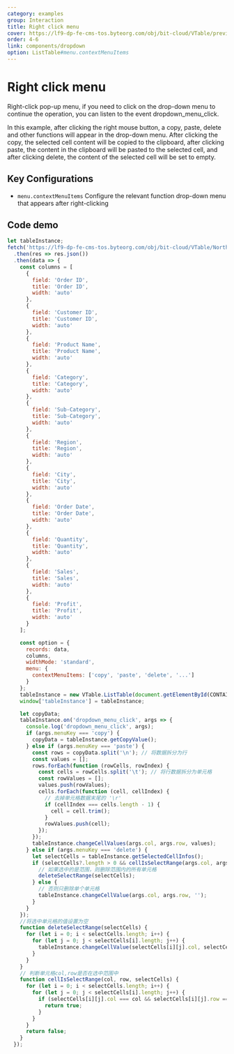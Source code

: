 ```yaml
---
category: examples
group: Interaction
title: Right click menu
cover: https://lf9-dp-fe-cms-tos.byteorg.com/obj/bit-cloud/VTable/preview/context-menu.gif
order: 4-6
link: components/dropdown
option: ListTable#menu.contextMenuItems
---
```


# Right click menu

Right-click pop-up menu, if you need to click on the drop-down menu to continue the operation, you can listen to the event dropdown_menu_click.

In this example, after clicking the right mouse button, a copy, paste, delete and other functions will appear in the drop-down menu. After clicking the copy, the selected cell content will be copied to the clipboard, after clicking paste, the content in the clipboard will be pasted to the selected cell, and after clicking delete, the content of the selected cell will be set to empty.

## Key Configurations

- `menu.contextMenuItems` Configure the relevant function drop-down menu that appears after right-clicking

## Code demo

```javascript livedemo template=vtable
let tableInstance;
fetch('https://lf9-dp-fe-cms-tos.byteorg.com/obj/bit-cloud/VTable/North_American_Superstore_data.json')
  .then(res => res.json())
  .then(data => {
    const columns = [
      {
        field: 'Order ID',
        title: 'Order ID',
        width: 'auto'
      },
      {
        field: 'Customer ID',
        title: 'Customer ID',
        width: 'auto'
      },
      {
        field: 'Product Name',
        title: 'Product Name',
        width: 'auto'
      },
      {
        field: 'Category',
        title: 'Category',
        width: 'auto'
      },
      {
        field: 'Sub-Category',
        title: 'Sub-Category',
        width: 'auto'
      },
      {
        field: 'Region',
        title: 'Region',
        width: 'auto'
      },
      {
        field: 'City',
        title: 'City',
        width: 'auto'
      },
      {
        field: 'Order Date',
        title: 'Order Date',
        width: 'auto'
      },
      {
        field: 'Quantity',
        title: 'Quantity',
        width: 'auto'
      },
      {
        field: 'Sales',
        title: 'Sales',
        width: 'auto'
      },
      {
        field: 'Profit',
        title: 'Profit',
        width: 'auto'
      }
    ];

    const option = {
      records: data,
      columns,
      widthMode: 'standard',
      menu: {
        contextMenuItems: ['copy', 'paste', 'delete', '...']
      }
    };
    tableInstance = new VTable.ListTable(document.getElementById(CONTAINER_ID), option);
    window['tableInstance'] = tableInstance;

    let copyData;
    tableInstance.on('dropdown_menu_click', args => {
      console.log('dropdown_menu_click', args);
      if (args.menuKey === 'copy') {
        copyData = tableInstance.getCopyValue();
      } else if (args.menuKey === 'paste') {
        const rows = copyData.split('\n'); // 将数据拆分为行
        const values = [];
        rows.forEach(function (rowCells, rowIndex) {
          const cells = rowCells.split('\t'); // 将行数据拆分为单元格
          const rowValues = [];
          values.push(rowValues);
          cells.forEach(function (cell, cellIndex) {
            // 去掉单元格数据末尾的 '\r'
            if (cellIndex === cells.length - 1) {
              cell = cell.trim();
            }
            rowValues.push(cell);
          });
        });
        tableInstance.changeCellValues(args.col, args.row, values);
      } else if (args.menuKey === 'delete') {
        let selectCells = tableInstance.getSelectedCellInfos();
        if (selectCells?.length > 0 && cellIsSelectRange(args.col, args.row, selectCells)) {
          // 如果选中的是范围，则删除范围内的所有单元格
          deleteSelectRange(selectCells);
        } else {
          // 否则只删除单个单元格
          tableInstance.changeCellValue(args.col, args.row, '');
        }
      }
    });
    //将选中单元格的值设置为空
    function deleteSelectRange(selectCells) {
      for (let i = 0; i < selectCells.length; i++) {
        for (let j = 0; j < selectCells[i].length; j++) {
          tableInstance.changeCellValue(selectCells[i][j].col, selectCells[i][j].row, '');
        }
      }
    }
    // 判断单元格col,row是否在选中范围中
    function cellIsSelectRange(col, row, selectCells) {
      for (let i = 0; i < selectCells.length; i++) {
        for (let j = 0; j < selectCells[i].length; j++) {
          if (selectCells[i][j].col === col && selectCells[i][j].row === row) {
            return true;
          }
        }
      }
      return false;
    }
  });
```
